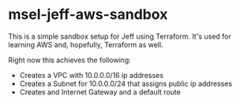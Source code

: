 # msel-jeff-aws-sandbox

This is a simple sandbox setup for Jeff using Terraform.  It's used for learning AWS and, hopefully, Terraform as well.

Right now this achieves the following:
- Creates a VPC with 10.0.0.0/16 ip addresses
- Creates a Subnet for 10.0.0.0/24 that assigns public ip addresses
- Creates and Internet Gateway and a default route
